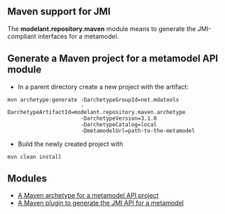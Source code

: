 Maven support for JMI
---------------------

The **modelant.repository.maven** module means to generate the JMI-compliant interfaces for a metamodel.

<!-- MACRO{toc} -->

Generate a Maven project for a metamodel API module
---------------------------------------------------

* In a parent directory create a new project with the artifact: 

```
mvn archetype:generate -DarchetypeGroupId=net.mdatools 
                       -DarchetypeArtifactId=modelant.repository.maven.archetype 
                       -DarchetypeVersion=3.1.0 
                       -DarchetypeCatalog=local 
                       -DmetamodelUrl=path-to-the-metamodel
```
   
* Build the newly created project with

```
mvn clean install
```

Modules
-------

* [A Maven archetype for a metamodel API project](modelant.repository.maven.archetype/index.html)
* [A Maven plugin to generate the JMI API for a metamodel](modelant.repository.maven.plugin/index.html)
